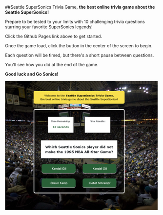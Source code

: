 ##Seattle SuperSonics Trivia Game, **the best online trivia game about the Seattle SuperSonics!**

Prepare to be tested to your limits with 10 challenging trivia questions starring your favorite SuperSonics legends!

Click the Github Pages link above to get started.

Once the game load, click the button in the center of the screen to begin.

Each question will be timed, but there's a short pause between questions. 

You'll see how you did at the end of the game.

**Good luck and Go Sonics!**

<img src="assets/images/sonicstrivia.jpg" alt="alt text" width="500">
